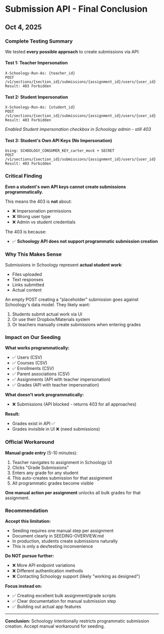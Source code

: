 # Submission API - Final Conclusion
## Oct 4, 2025

### Complete Testing Summary

We tested **every possible approach** to create submissions via API:

#### Test 1: Teacher Impersonation
```
X-Schoology-Run-As: {teacher_id}
POST /v1/sections/{section_id}/submissions/{assignment_id}/users/{user_id}
Result: 403 Forbidden
```

#### Test 2: Student Impersonation  
```
X-Schoology-Run-As: {student_id}
POST /v1/sections/{section_id}/submissions/{assignment_id}/users/{user_id}
Result: 403 Forbidden
```
*Enabled Student impersonation checkbox in Schoology admin - still 403*

#### Test 3: Student's Own API Keys (No Impersonation)
```
Using: SCHOOLOGY_CONSUMER_KEY_carter_mock + SECRET
POST /v1/sections/{section_id}/submissions/{assignment_id}/users/{user_id}
Result: 403 Forbidden
```

### Critical Finding

**Even a student's own API keys cannot create submissions programmatically.**

This means the 403 is **not** about:
- ❌ Impersonation permissions
- ❌ Wrong user type
- ❌ Admin vs student credentials

The 403 is because:
- ✅ **Schoology API does not support programmatic submission creation**

### Why This Makes Sense

Submissions in Schoology represent **actual student work**:
- Files uploaded
- Text responses
- Links submitted
- Actual content

An empty POST creating a "placeholder" submission goes against Schoology's data model. They likely want:
1. Students submit actual work via UI
2. Or use their Dropbox/Materials system
3. Or teachers manually create submissions when entering grades

### Impact on Our Seeding

**What works programmatically:**
- ✅ Users (CSV)
- ✅ Courses (CSV)
- ✅ Enrollments (CSV)
- ✅ Parent associations (CSV)
- ✅ Assignments (API with teacher impersonation)
- ✅ Grades (API with teacher impersonation)

**What doesn't work programmatically:**
- ❌ Submissions (API blocked - returns 403 for all approaches)

**Result:**
- Grades exist in API ✅
- Grades invisible in UI ❌ (need submissions)

### Official Workaround

**Manual grade entry** (5-10 minutes):
1. Teacher navigates to assignment in Schoology UI
2. Clicks "Grade Submissions"
3. Enters any grade for any student
4. This auto-creates submission for that assignment
5. All programmatic grades become visible

**One manual action per assignment** unlocks all bulk grades for that assignment.

### Recommendation

**Accept this limitation:**
- Seeding requires one manual step per assignment
- Document clearly in SEEDING-OVERVIEW.md
- In production, students create submissions naturally
- This is only a dev/testing inconvenience

**Do NOT pursue further:**
- ❌ More API endpoint variations
- ❌ Different authentication methods
- ❌ Contacting Schoology support (likely "working as designed")

**Focus instead on:**
- ✅ Creating excellent bulk assignment/grade scripts
- ✅ Clear documentation for manual submission step
- ✅ Building out actual app features

---

**Conclusion:** Schoology intentionally restricts programmatic submission creation. Accept manual workaround for seeding.
